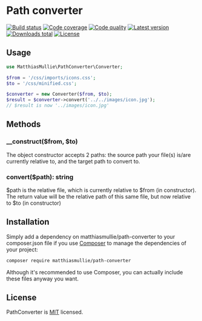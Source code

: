 # Path converter

[![Build status](https://api.travis-ci.org/matthiasmullie/path-converter.svg?branch=master)](https://travis-ci.org/matthiasmullie/path-converter)
[![Code coverage](http://img.shields.io/codecov/c/github/matthiasmullie/path-converter.svg)](https://codecov.io/github/matthiasmullie/path-converter)
[![Code quality](http://img.shields.io/scrutinizer/g/matthiasmullie/path-converter.svg)](https://scrutinizer-ci.com/g/matthiasmullie/path-converter)
[![Latest version](http://img.shields.io/packagist/v/matthiasmullie/path-converter.svg)](https://packagist.org/packages/matthiasmullie/path-converter)
[![Downloads total](http://img.shields.io/packagist/dt/matthiasmullie/path-converter.svg)](https://packagist.org/packages/matthiasmullie/path-converter)
[![License](http://img.shields.io/packagist/l/matthiasmullie/path-converter.svg)](https://github.com/matthiasmullie/path-converter/blob/master/LICENSE)


## Usage

```php
use MatthiasMullie\PathConverter\Converter;

$from = '/css/imports/icons.css';
$to = '/css/minified.css';

$converter = new Converter($from, $to);
$result = $converter->convert('../../images/icon.jpg');
// $result is now '../images/icon.jpg'
```


## Methods

### __construct($from, $to)

The object constructor accepts 2 paths: the source path your file(s) is/are
currently relative to, and the target path to convert to.

### convert($path): string

$path is the relative file, which is currently relative to $from (in
constructor). The return value will be the relative path of this same file, but
now relative to $to (in constructor)


## Installation

Simply add a dependency on matthiasmullie/path-converter to your composer.json file if you use [Composer](https://getcomposer.org/) to manage the dependencies of your project:

```sh
composer require matthiasmullie/path-converter
```

Although it's recommended to use Composer, you can actually include these files anyway you want.


## License

PathConverter is [MIT](http://opensource.org/licenses/MIT) licensed.

